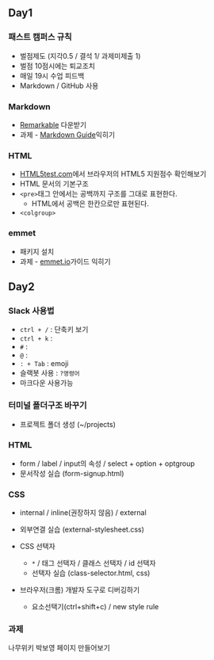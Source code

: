 ## Day1

### 패스트 캠퍼스 규칙
* 벌점제도 (지각0.5 / 결석 1/ 과제미제출 1)
* 벌점 10점시에는 퇴교조치
* 매일 19시 수업 피드백
* Markdown / GitHub 사용

### Markdown
* [Remarkable](https://remarkableapp.github.io/) 다운받기
* 과제 - [Markdown Guide](https://guides.github.com/features/mastering-markdown/)익히기

### HTML
* [HTML5test.com](http://www.html5test.com)에서 브라우저의 HTML5 지원점수 확인해보기
* HTML 문서의 기본구조
* `<pre>`태그 안에서는 공백까지 구조를 그대로 표현한다.
	* HTML에서 공백은 한칸으로만 표현된다.
* `<colgroup>`

### emmet
* 패키지 설치
* 과제 - [emmet.io](http://docs.emmet.io/abbreviations/syntax/)가이드 익히기	

 



## Day2

### Slack 사용법
* `ctrl + /` : 단축키 보기
* `ctrl + k` :
* `#` : 
* `@` : 
* `: + Tab` : emoji
* 슬랙봇 사용 : `?명령어`
* 마크다운 사용가능

### 터미널 폴더구조 바꾸기
* 프로젝트 폴더 생성 (~/projects)

### HTML
* form / label / input의 속성 / select + option + optgroup
* 문서작성 실습 (form-signup.html)

### CSS
* internal / inline(권장하지 않음) / external 
* 외부연결 실습 (external-stylesheet.css)
* CSS 선택자 
	* `*` / 태그 선택자 / 클래스 선택자 / id 선택자
	* 선택자 실습 (class-selector.html, css)

* 브라우저(크롬) 개발자 도구로 디버깅하기
	* 요소선택기(ctrl+shift+c) / new style rule
	
### 과제
나무위키 박보영 페이지 만들어보기	

		